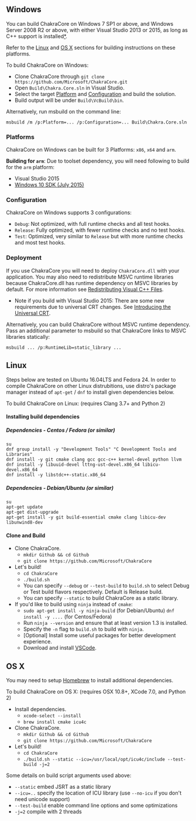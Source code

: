 ## Windows ##

You can build ChakraCore on Windows 7 SP1 or above, and Windows Server 2008 R2
or above, with either Visual Studio 2013 or 2015, as long as C++ support is
installed[*](#build_for_arm).

Refer to the [Linux](#linux) and [OS X](#os-x) sections for building instructions on these platforms.

To build ChakraCore on Windows:

* Clone ChakraCore through ```git clone https://github.com/Microsoft/ChakraCore.git```
* Open ```Build\Chakra.Core.sln``` in Visual Studio.
* Select the target [Platform](#platform) and [Configuration](#configuration) and build the solution.
* Build output will be under ```Build\VcBuild\bin```.

Alternatively, run msbuild on the command line:
```
msbuild /m /p:Platform=... /p:Configuration=... Build\Chakra.Core.sln
```

### Platforms ###

ChakraCore on Windows can be built for 3 Platforms: ```x86```, ```x64``` and ```arm```.

<a name="build_for_arm">**Building for `arm`**:</a> Due to toolset dependency, you will need following to build for the `arm` platform:
* Visual Studio 2015
* [Windows 10 SDK (July 2015)](https://developer.microsoft.com/en-us/windows/downloads/sdk-archive)

### Configuration ###

ChakraCore on Windows supports 3 configurations:
* ```Debug```: Not optimized, with full runtime checks and all test hooks.
* ```Release```: Fully optimized, with fewer runtime checks and no test hooks.
* ```Test```: Optimized, very similar to ```Release``` but with more runtime checks and most test hooks.

### Deployment ###

If you use ChakraCore you will need to deploy ```ChakraCore.dll``` with your application. You may also need to redistribute MSVC runtime libraries because ChakraCore.dll has runtime dependency on MSVC libraries by default. For more information see [Redistributing Visual C++ Files](https://msdn.microsoft.com/en-us/library/ms235299.aspx).
* Note if you build with Visual Studio 2015: There are some new requirements due to universal CRT changes. See [Introducing the Universal CRT](http://blogs.msdn.com/b/vcblog/archive/2015/03/03/introducing-the-universal-crt.aspx).

Alternatively, you can build ChakraCore without MSVC runtime dependency. Pass an additional parameter to msbuild so that ChakraCore links to MSVC libraries statically:
```
msbuild ... /p:RuntimeLib=static_library ...
```

## Linux ##

Steps below are tested on Ubuntu 16.04LTS and Fedora 24. In order to compile ChakraCore on other Linux distrubitions,
use distro's package manager instead of `apt-get` / `dnf` to install given dependencies below.

To build ChakraCore on Linux: (requires Clang 3.7+ and Python 2)

#### Installing build dependencies ####

##### Dependencies - Centos / Fedora (or similar) #####
```
su
dnf group install -y "Development Tools" "C Development Tools and Libraries"
dnf install -y git cmake clang gcc gcc-c++ kernel-devel python llvm
dnf install -y libuuid-devel lttng-ust-devel.x86_64 libicu-devel.x86_64
dnf install -y libstdc++-static.x86_64
```

##### Dependencies - Debian/Ubuntu (or similar) #####
```
su
apt-get update
apt-get dist-upgrade
apt-get install -y git build-essential cmake clang libicu-dev libunwind8-dev
```

#### Clone and Build ####
* Clone ChakraCore.
	* ```mkdir Github && cd Github```
	* ```git clone https://github.com/Microsoft/ChakraCore```
* Let's build!
	* ```cd ChakraCore```
	* ```./build.sh```
	* You can specify `--debug` or `--test-build` to `build.sh` to select Debug or Test build flavors respectively. Default is Release build.
	* You can specify `--static` to build ChakraCore as a static library.
* If you'd like to build using `ninja` instead of `cmake`:
	* ```sudo apt-get install -y ninja-build``` (for Debian/Ubuntu) ```dnf install -y ....``` (for Centos/Fedora)
	* Run `ninja --version` and ensure that at least version 1.3 is installed.
	* Specify the `-n` flag to `build.sh` to build with `ninja`.
   * [Optional] Install some useful packages for better development experience.
	* Download and install [VSCode](https://code.visualstudio.com/Docs/editor/setup#_linux).

## OS X ##

You may need to setup [Homebrew](http://brew.sh/) to install additional dependencies.

To build ChakraCore on OS X: (requires OSX 10.8+, XCode 7.0, and Python 2)

* Install dependencies.
	* ```xcode-select --install```
	* ```brew install cmake icu4c```
* Clone ChakraCore.
	* ```mkdir Github && cd Github```
	* ```git clone https://github.com/Microsoft/ChakraCore```
* Let's build!
	* ```cd ChakraCore```
	* ```./build.sh --static --icu=/usr/local/opt/icu4c/include --test-build -j=2```

Some details on build script arguments used above:

* ```--static``` embed JSRT as a static library
* ```--icu=..``` specify the location of ICU library (use `--no-icu` if you don't need unicode support)
* ```--test-build``` enable command line options and some optimizations
* ```-j=2``` compile with 2 threads